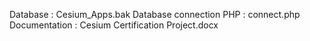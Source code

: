 Database : Cesium_Apps.bak
Database connection PHP : connect.php
Documentation : Cesium Certification Project.docx
